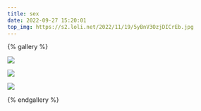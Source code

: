 ```yaml
---
title: sex
date: 2022-09-27 15:20:01
top_img: https://s2.loli.net/2022/11/19/5yBnV3OzjDICrEb.jpg
---
```

{% gallery %}

![](https://s1.328888.xyz/2022/09/27/swCOI.jpg)

![](https://s1.328888.xyz/2022/09/27/swwpX.jpg)

![](https://s1.328888.xyz/2022/09/27/swaKj.jpg)


{% endgallery %}
